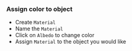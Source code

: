 ### Assign color to object
* Create `Material`
* Name the `Material`
* Click on `Albedo` to change color
* Assign `Material` to the object you would like